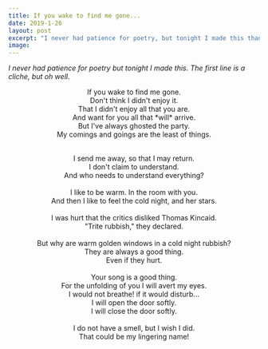 ```yaml
---
title: If you wake to find me gone...
date: 2019-1-26
layout: post
excerpt: "I never had patience for poetry, but tonight I made this thang..."
image:
---
```


*I never had patience for poetry but tonight I made this. The first line is a
cliche, but oh well.*

<center>
If you wake to find me gone.<br/>
Don't think I didn't enjoy it.<br>
That I didn't enjoy all that you are.<br>
And want for you all that *will* arrive.<br>
But I've always ghosted the party.<br/>
My comings and goings are the least of things.<br>

<br/>

I send me away, so that I may return.<br/>
I don't claim to understand.<br/>
And who needs to understand everything?<br/>
<br/>
I like to be warm. In the room with you.<br/>
And then I like to feel the cold night, and her stars.<br/>
<br/>
I was hurt that the critics disliked Thomas Kincaid.<br/>
"Trite rubbish," they declared.<br/>
<br/>
But why are warm golden windows in a cold night rubbish?<br/>
They are always a good thing.<br/>
Even if they hurt.<br/>
<br/>
Your song is a good thing.<br/>
For the unfolding of you I will avert my eyes.<br/>
I would not breathe! if it would disturb...<br/>
I will open the door softly.<br/>
I will close the door softly.<br/>
<br/>
I do not have a smell, but I wish I did.<br/>
That could be my lingering name!<br/>
</center>
